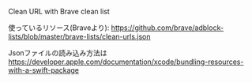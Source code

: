 Clean URL with Brave clean list

使っているリソース(Braveより):
https://github.com/brave/adblock-lists/blob/master/brave-lists/clean-urls.json

Jsonファイルの読み込み方法は
https://developer.apple.com/documentation/xcode/bundling-resources-with-a-swift-package
